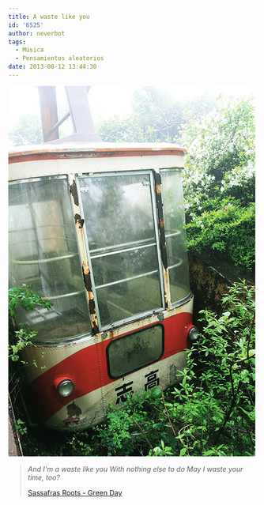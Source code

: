 ```yaml
---
title: A waste like you
id: '6525'
author: neverbot
tags:
  - Música
  - Pensamientos aleatorios
date: 2013-08-12 13:44:30
---
```


[![](./a-waste-like-you/tumblr_mmskirKg8z1qz53fbo1_500.jpg)](http://7dan.tumblr.com/post/50419962256/abandoned-aerial-tramway-a-station-and-gondola)

> _And I'm a waste like you_ _With nothing else to do_ _May I waste your time, too?_
> 
> [Sassafras Roots - Green Day](http://www.goear.com/listen/4758afb/sassafras-roots-green-day)
